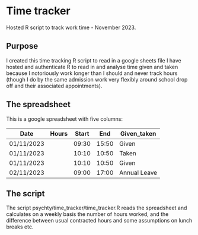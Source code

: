 # Time tracker
Hosted R script to track work time - November 2023.  

## Purpose
I created this time tracking R script to read in a google sheets file I have hosted and authenticate R to read in and analyse time given and taken because I notoriously work longer than I should and never track hours (though I do by the same admission work very flexibly around school drop off and their associated appointments).

## The spreadsheet 
This is a google spreadsheet with five columns:

| Date | Hours | Start | End | Given_taken
| --- | --- | --- | --- | --- |
| 01/11/2023 | | 09:30 | 15:50 | Given |
| 01/11/2023 | | 10:10 | 10:50 | Taken |
| 01/11/2023 | | 10:10 | 10:50 | Given |
| 02/11/2023 | | 09:00 | 17:00 | Annual Leave |

## The script 
The script psychty/time_tracker/time_tracker.R reads the spreadsheet and calculates on a weekly basis the number of hours worked, and the difference between usual contracted hours and some assumptions on lunch breaks etc.
